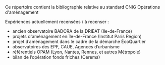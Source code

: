 
Ce répertoire contient la bibliographie relative au standard CNIG Opérations d'aménagement


Expériences actuellement recensées / à recenser :
- ancien observatoire BADORA de la DRIEAT (Ile-de-France)
- projets d'aménagement en Île-de-France (Institut Paris Région)
- projet d’aménagement dans le cadre de la démarche ÉcoQuartier
- observatoires des EPF, CAUE, Agences d’urbanisme
- référentiels OPAM (Lyon, Nantes, Rennes, et autres Métropole)
- bilan de l’opération fonds friches (Cerema)
